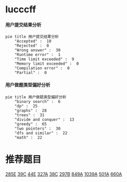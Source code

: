# lucccff

<!-- tabs:start -->



#### **用户提交结果分析**

```mermaid
pie title 用户提交结果分析
    "Accepted" :  10
    "Rejected" :  0
    "Wrong answer" :  30
    "Runtime error" :  1
    "Time limit exceeded" :  9
    "Memory limit exceeded" :  0
    "Compilation error" :  0
    "Partial" :  0
```

#### **用户做题类型偏好分析**

```mermaid
pie title 用户做题类型偏好分析
    "binary search" :  6
    "dp" :  25
    "graphs" :  28
    "trees" :  31
    "divide and conquer" :  13
    "greedy" :  65
    "two pointers" :  30
    "dfs and similar" :  22
    "math" :  22
```



<!-- tabs:end -->
# 推荐题目
[285E](https://codeforces.com/contest/285/problem/E)
[39C](https://codeforces.com/contest/39/problem/C)
[44E](https://codeforces.com/contest/44/problem/E)
[327A](https://codeforces.com/contest/327/problem/A)
[38C](https://codeforces.com/contest/38/problem/C)
[297B](https://codeforces.com/contest/297/problem/B)
[849A](https://codeforces.com/contest/849/problem/A)
[1039A](https://codeforces.com/contest/1039/problem/A)
[501A](https://codeforces.com/contest/501/problem/A)
[660A](https://codeforces.com/contest/660/problem/A)
